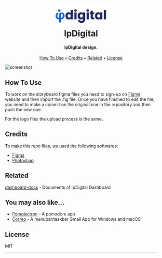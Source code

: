 
<h1 align="center">
  <br>
  <img src="/logo/full.png" alt="IpDigital full logo" width="200">
  <br>
  IpDigital
  <br>
</h1>

<h4 align="center">IpDigital design.</h4>

<p align="center">
  <a href="#how-to-use">How To Use</a> •
  <a href="#credits">Credits</a> •
  <a href="#related">Related</a> •
  <a href="#license">License</a>
</p>

![screenshot](https://raw.githubusercontent.com/amitmerchant1990/electron-markdownify/master/app/img/markdownify.gif)

## How To Use

To work on the storyboard figma files you need to sign-up on [Figma](https://www.figma.com/) website and then import the .fig file.
Once you have finished to edit the file, you need to make a commit on the original one in the repository and then push the new one.

For the logo files the upload process is the same.

## Credits

To make this repo files, we used the following softwares:

- [Figma](https://www.figma.com/)
- [Photoshop](https://www.adobe.com/it/products/photoshop.html)

## Related

[dashboard-docs](https://github.com/PCTO-2122/dashboard-docs) - Documents of IpDigital Dashboard

## You may also like...

- [Pomolectron](https://github.com/amitmerchant1990/pomolectron) - A pomodoro app
- [Correo](https://github.com/amitmerchant1990/correo) - A menubar/taskbar Gmail App for Windows and macOS

## License

MIT

---
